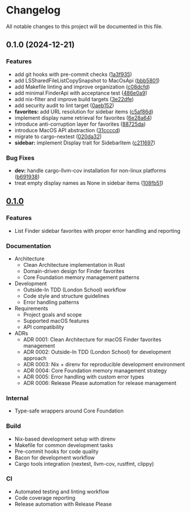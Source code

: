 # Changelog

All notable changes to this project will be documented in this file.

## 0.1.0 (2024-12-21)


### Features

* add git hooks with pre-commit checks ([1a3f935](https://github.com/screwyprof/favkit/commit/1a3f93521195e06fd2edd664451fe70a6d325462))
* add LSSharedFileListCopySnapshot to MacOsApi ([bbb5801](https://github.com/screwyprof/favkit/commit/bbb5801edac887e5fe65cec93e789877fd56f1cf))
* add Makefile linting and improve organization ([c08dcfd](https://github.com/screwyprof/favkit/commit/c08dcfdf738bbe0b5f3b8b0531461cb3b8e68169))
* add minimal FinderApi with acceptance test ([486e0a9](https://github.com/screwyprof/favkit/commit/486e0a92a7210fbc14de14f0332f1aac45de1ffe))
* add nix-filter and improve build targets ([3e22dfe](https://github.com/screwyprof/favkit/commit/3e22dfe1681f6a6687fcefa0ec69bd54e9a044fa))
* add security audit to lint target ([0aeb152](https://github.com/screwyprof/favkit/commit/0aeb1526aa6415ad0a6f5eecbcfdb83c9e5773fb))
* **favorites:** add URL resolution for sidebar items ([c5af86d](https://github.com/screwyprof/favkit/commit/c5af86dff69e2d0e1583a40e809135af068f61b0))
* implement display name retrieval for favorites ([6e28a64](https://github.com/screwyprof/favkit/commit/6e28a6498b2e35bcb70009055c8f1a17702393bd))
* introduce anti-corruption layer for favorites ([88725da](https://github.com/screwyprof/favkit/commit/88725dae859ea6c7d6aaf4f75ed3c598b067877a))
* introduce MacOS API abstraction ([31ccccd](https://github.com/screwyprof/favkit/commit/31ccccd0a4925a0774356c71498481c2631f63ad))
* migrate to cargo-nextest ([020da32](https://github.com/screwyprof/favkit/commit/020da3222ddbfbd89e9f08e6dc37e29f61728059))
* **sidebar:** implement Display trait for SidebarItem ([c211697](https://github.com/screwyprof/favkit/commit/c2116979721edeca1224682773f5312731509658))


### Bug Fixes

* **dev:** handle cargo-llvm-cov installation for non-linux platforms ([b691938](https://github.com/screwyprof/favkit/commit/b691938b172828339483acb1632a15defb2a92f5))
* treat empty display names as None in sidebar items ([108fb51](https://github.com/screwyprof/favkit/commit/108fb518f2ce1bfbb15611f699081f74eef8876d))

## [0.1.0](https://github.com/screwyprof/favkit/releases/tag/v0.1.0)

### Features
- List Finder sidebar favorites with proper error handling and reporting

### Documentation
- Architecture
  - Clean Architecture implementation in Rust
  - Domain-driven design for Finder favorites
  - Core Foundation memory management patterns
- Development
  - Outside-In TDD (London School) workflow
  - Code style and structure guidelines
  - Error handling patterns
- Requirements
  - Project goals and scope
  - Supported macOS features
  - API compatibility
- ADRs
  - ADR 0001: Clean Architecture for macOS Finder favorites management
  - ADR 0002: Outside-In TDD (London School) for development approach
  - ADR 0003: Nix + direnv for reproducible development environment
  - ADR 0004: Core Foundation memory management strategy
  - ADR 0005: Error handling with custom error types
  - ADR 0006: Release Please automation for release management

### Internal
- Type-safe wrappers around Core Foundation

### Build
- Nix-based development setup with direnv
- Makefile for common development tasks
- Pre-commit hooks for code quality
- Bacon for development workflow
- Cargo tools integration (nextest, llvm-cov, rustfmt, clippy)

### CI
- Automated testing and linting workflow
- Code coverage reporting
- Release automation with Release Please
